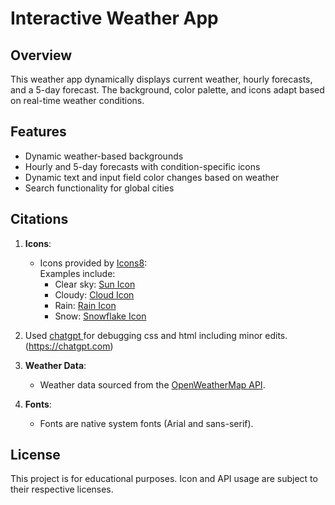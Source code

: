 # Interactive Weather App

## Overview
This weather app dynamically displays current weather, hourly forecasts, and a 5-day forecast. The background, color palette, and icons adapt based on real-time weather conditions.

## Features
- Dynamic weather-based backgrounds
- Hourly and 5-day forecasts with condition-specific icons
- Dynamic text and input field color changes based on weather
- Search functionality for global cities

## Citations
1. **Icons**:
   - Icons provided by [Icons8](https://icons8.com/):  
     Examples include:
     - Clear sky: [Sun Icon](https://img.icons8.com/color/sun)
     - Cloudy: [Cloud Icon](https://img.icons8.com/color/cloud)
     - Rain: [Rain Icon](https://img.icons8.com/color/rain)
     - Snow: [Snowflake Icon](https://img.icons8.com/color/snowflake)

2. Used [chatgpt ](https://chatgpt.com) for debugging css and html including minor edits. (https://chatgpt.com)

3. **Weather Data**:
   - Weather data sourced from the [OpenWeatherMap API](https://openweathermap.org/).

4. **Fonts**:
   - Fonts are native system fonts (Arial and sans-serif).

## License
This project is for educational purposes. Icon and API usage are subject to their respective licenses.
